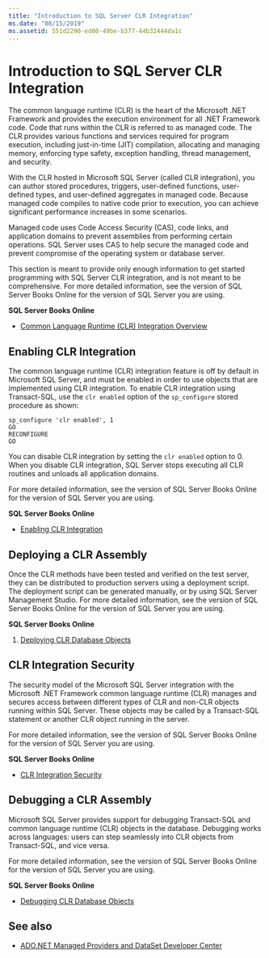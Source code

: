 ```yaml
---
title: "Introduction to SQL Server CLR Integration"
ms.date: "08/15/2019"
ms.assetid: 551d2290-ed80-49be-b377-44b32444da1c
---
```

# Introduction to SQL Server CLR Integration
The common language runtime (CLR) is the heart of the Microsoft .NET Framework and provides the execution environment for all .NET Framework code. Code that runs within the CLR is referred to as managed code. The CLR provides various functions and services required for program execution, including just-in-time (JIT) compilation, allocating and managing memory, enforcing type safety, exception handling, thread management, and security.  
  
 With the CLR hosted in Microsoft SQL Server (called CLR integration), you can author stored procedures, triggers, user-defined functions, user-defined types, and user-defined aggregates in managed code. Because managed code compiles to native code prior to execution, you can achieve significant performance increases in some scenarios.  
  
 Managed code uses Code Access Security (CAS), code links, and application domains to prevent assemblies from performing certain operations. SQL Server uses CAS to help secure the managed code and prevent compromise of the operating system or database server.  
  
 This section is meant to provide only enough information to get started programming with SQL Server CLR integration, and is not meant to be comprehensive. For more detailed information, see the version of SQL Server Books Online for the version of SQL Server you are using.  
  
 **SQL Server Books Online**  
  
- [Common Language Runtime (CLR) Integration Overview](https://go.microsoft.com/fwlink/?LinkId=115242)  
  
## Enabling CLR Integration  
 The common language runtime (CLR) integration feature is off by default in Microsoft SQL Server, and must be enabled in order to use objects that are implemented using CLR integration. To enable CLR integration using Transact-SQL, use the `clr enabled` option of the `sp_configure` stored procedure as shown:  
  
```  
sp_configure 'clr enabled', 1  
GO  
RECONFIGURE  
GO  
```  
  
 You can disable CLR integration by setting the `clr enabled` option to 0. When you disable CLR integration, SQL Server stops executing all CLR routines and unloads all application domains.  
  
 For more detailed information, see the version of SQL Server Books Online for the version of SQL Server you are using.  
  
 **SQL Server Books Online**  
  
- [Enabling CLR Integration](https://go.microsoft.com/fwlink/?LinkId=115230)  
  
## Deploying a CLR Assembly  
 Once the CLR methods have been tested and verified on the test server, they can be distributed to production servers using a deployment script. The deployment script can be generated manually, or by using SQL Server Management Studio. For more detailed information, see the version of SQL Server Books Online for the version of SQL Server you are using.  
  
 **SQL Server Books Online**  
  
1. [Deploying CLR Database Objects](https://go.microsoft.com/fwlink/?LinkId=115232)  
  
## CLR Integration Security  
 The security model of the Microsoft SQL Server integration with the Microsoft .NET Framework common language runtime (CLR) manages and secures access between different types of CLR and non-CLR objects running within SQL Server. These objects may be called by a Transact-SQL statement or another CLR object running in the server.  
  
 For more detailed information, see the version of SQL Server Books Online for the version of SQL Server you are using.  
  
 **SQL Server Books Online**  
  
- [CLR Integration Security](https://go.microsoft.com/fwlink/?LinkId=115234)  
  
## Debugging a CLR Assembly  
 Microsoft SQL Server provides support for debugging Transact-SQL and common language runtime (CLR) objects in the database. Debugging works across languages: users can step seamlessly into CLR objects from Transact-SQL, and vice versa.  
  
 For more detailed information, see the version of SQL Server Books Online for the version of SQL Server you are using.  
  
 **SQL Server Books Online**  
  
- [Debugging CLR Database Objects](https://go.microsoft.com/fwlink/?LinkId=115236)  
  
## See also

- [ADO.NET Managed Providers and DataSet Developer Center](https://go.microsoft.com/fwlink/?LinkId=217917)
